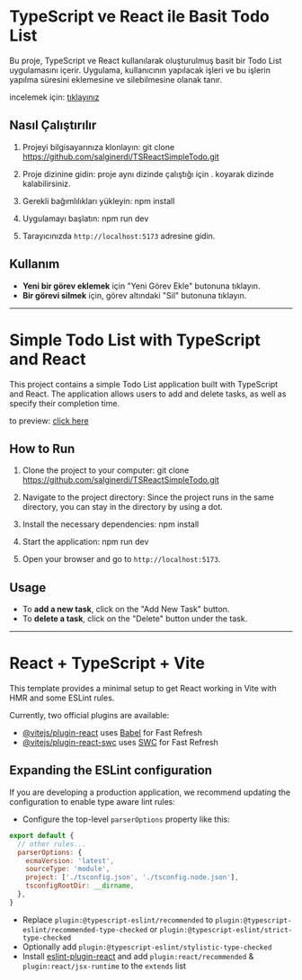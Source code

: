 # TypeScript ve React ile Basit Todo List

Bu proje, TypeScript ve React kullanılarak oluşturulmuş basit bir Todo List uygulamasını içerir. Uygulama, kullanıcının yapılacak işleri ve bu işlerin yapılma süresini eklemesine ve silebilmesine olanak tanır.

incelemek için: [tıklayınız](https://tstodolist-woad.vercel.app/)

## Nasıl Çalıştırılır

1. Projeyi bilgisayarınıza klonlayın:
   git clone https://github.com/salginerdi/TSReactSimpleTodo.git
   
2. Proje dizinine gidin: proje aynı dizinde çalıştığı için . koyarak dizinde kalabilirsiniz.
   
3. Gerekli bağımlılıkları yükleyin: npm install
4. Uygulamayı başlatın: npm run dev 
5. Tarayıcınızda `http://localhost:5173` adresine gidin.

## Kullanım

- **Yeni bir görev eklemek** için "Yeni Görev Ekle" butonuna tıklayın.
- **Bir görevi silmek** için, görev altındaki "Sil" butonuna tıklayın.
___
# Simple Todo List with TypeScript and React

This project contains a simple Todo List application built with TypeScript and React. The application allows users to add and delete tasks, as well as specify their completion time.

to preview: [click here](https://tstodolist-woad.vercel.app/)

## How to Run

1. Clone the project to your computer:
   git clone https://github.com/salginerdi/TSReactSimpleTodo.git
   
2. Navigate to the project directory:
   Since the project runs in the same directory, you can stay in the directory by using a dot.
   
3. Install the necessary dependencies: npm install
4. Start the application: npm run dev 
5. Open your browser and go to `http://localhost:5173`.

## Usage

- To **add a new task**, click on the "Add New Task" button.
- To **delete a task**, click on the "Delete" button under the task.

___

# React + TypeScript + Vite

This template provides a minimal setup to get React working in Vite with HMR and some ESLint rules.

Currently, two official plugins are available:

- [@vitejs/plugin-react](https://github.com/vitejs/vite-plugin-react/blob/main/packages/plugin-react/README.md) uses [Babel](https://babeljs.io/) for Fast Refresh
- [@vitejs/plugin-react-swc](https://github.com/vitejs/vite-plugin-react-swc) uses [SWC](https://swc.rs/) for Fast Refresh

## Expanding the ESLint configuration

If you are developing a production application, we recommend updating the configuration to enable type aware lint rules:

- Configure the top-level `parserOptions` property like this:

```js
export default {
  // other rules...
  parserOptions: {
    ecmaVersion: 'latest',
    sourceType: 'module',
    project: ['./tsconfig.json', './tsconfig.node.json'],
    tsconfigRootDir: __dirname,
  },
}
```

- Replace `plugin:@typescript-eslint/recommended` to `plugin:@typescript-eslint/recommended-type-checked` or `plugin:@typescript-eslint/strict-type-checked`
- Optionally add `plugin:@typescript-eslint/stylistic-type-checked`
- Install [eslint-plugin-react](https://github.com/jsx-eslint/eslint-plugin-react) and add `plugin:react/recommended` & `plugin:react/jsx-runtime` to the `extends` list
